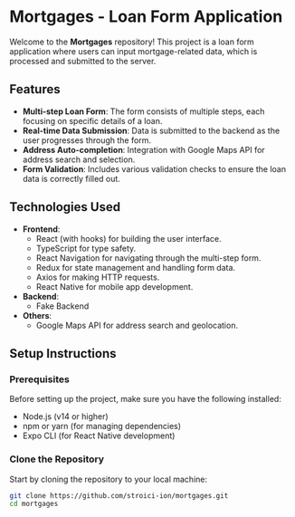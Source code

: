 # Mortgages - Loan Form Application

Welcome to the **Mortgages** repository! This project is a loan form application where users can input mortgage-related data, which is processed and submitted to the server.

## Features

- **Multi-step Loan Form**: The form consists of multiple steps, each focusing on specific details of a loan.
- **Real-time Data Submission**: Data is submitted to the backend as the user progresses through the form.
- **Address Auto-completion**: Integration with Google Maps API for address search and selection.
- **Form Validation**: Includes various validation checks to ensure the loan data is correctly filled out.

## Technologies Used

- **Frontend**:
  - React (with hooks) for building the user interface.
  - TypeScript for type safety.
  - React Navigation for navigating through the multi-step form.
  - Redux for state management and handling form data.
  - Axios for making HTTP requests.
  - React Native for mobile app development.
- **Backend**:
  - Fake Backend
- **Others**:
  - Google Maps API for address search and geolocation.

## Setup Instructions

### Prerequisites

Before setting up the project, make sure you have the following installed:

- Node.js (v14 or higher)
- npm or yarn (for managing dependencies)
- Expo CLI (for React Native development)

### Clone the Repository

Start by cloning the repository to your local machine:

```bash
git clone https://github.com/stroici-ion/mortgages.git
cd mortgages
```
